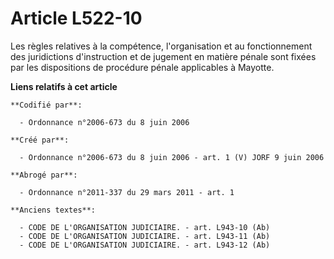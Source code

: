 # Article L522-10

Les règles relatives à la compétence, l'organisation et au fonctionnement des juridictions d'instruction et de jugement en
matière pénale sont fixées par les dispositions de procédure pénale applicables à Mayotte.

**Liens relatifs à cet article**

	**Codifié par**:

	  - Ordonnance n°2006-673 du 8 juin 2006

	**Créé par**:

	  - Ordonnance n°2006-673 du 8 juin 2006 - art. 1 (V) JORF 9 juin 2006

	**Abrogé par**:

	  - Ordonnance n°2011-337 du 29 mars 2011 - art. 1

	**Anciens textes**:

	  - CODE DE L'ORGANISATION JUDICIAIRE. - art. L943-10 (Ab)
	  - CODE DE L'ORGANISATION JUDICIAIRE. - art. L943-11 (Ab)
	  - CODE DE L'ORGANISATION JUDICIAIRE. - art. L943-12 (Ab)
